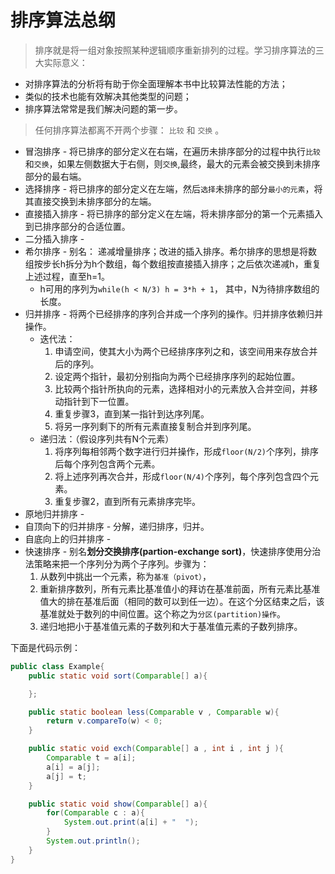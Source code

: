 
# 排序算法总纲

> 排序就是将一组对象按照某种逻辑顺序重新排列的过程。学习排序算法的三大实际意义：

* 对排序算法的分析将有助于你全面理解本书中比较算法性能的方法；
* 类似的技术也能有效解决其他类型的问题；
* 排序算法常常是我们解决问题的第一步。

> 任何排序算法都离不开两个步骤： `比较` 和 `交换` 。

* 冒泡排序 - 将已排序的部分定义在右端，在遍历未排序部分的过程中执行`比较`和`交换`，如果左侧数据大于右侧，则`交换`,最终，最大的元素会被交换到未排序部分的最右端。
* 选择排序 - 将已排序的部分定义在左端，然后`选择`未排序的部分`最小的元素`，将其直接交换到未排序部分的左端。
* 直接插入排序 - 将已排序的部分定义在左端，将未排序部分的第一个元素插入到已排序部分的合适位置。
* 二分插入排序 - 
* 希尔排序 - 别名： 递减增量排序；改进的插入排序。希尔排序的思想是将数组按步长h拆分为h个数组，每个数组按直接插入排序；之后依次递减h，重复上述过程，直至h=1。
    *  h可用的序列为`while(h < N/3) h = 3*h + 1`， 其中，N为待排序数组的长度。
* 归并排序 - 将两个已经排序的序列合并成一个序列的操作。归并排序依赖归并操作。
    * 迭代法：
        1. 申请空间，使其大小为两个已经排序序列之和，该空间用来存放合并后的序列。
        2. 设定两个指针，最初分别指向为两个已经排序序列的起始位置。
        3. 比较两个指针所执向的元素，选择相对小的元素放入合并空间，并移动指针到下一位置。
        4. 重复步骤3，直到某一指针到达序列尾。
        5. 将另一序列剩下的所有元素直接复制合并到序列尾。
    * 递归法：（假设序列共有N个元素）
        1. 将序列每相邻两个数字进行归并操作，形成`floor(N/2)`个序列，排序后每个序列包含两个元素。
        2. 将上述序列再次合并，形成`floor(N/4)`个序列，每个序列包含四个元素。
        3. 重复步骤2，直到所有元素排序完毕。
* 原地归并排序 - 
* 自顶向下的归并排序 - 分解，递归排序，归并。
* 自底向上的归并排序 - 
* 快速排序 - 别名**划分交换排序(partion-exchange sort)**，快速排序使用分治法策略来把一个序列分为两个子序列。步骤为：
    1. 从数列中挑出一个元素，称为`基准（pivot）`，
    2. 重新排序数列，所有元素比基准值小的拜访在基准前面，所有元素比基准值大的排在基准后面（相同的数可以到任一边）。在这个分区结束之后，该基准就处于数列的中间位置。这个称之为`分区(partition)操作`。
    3. 递归地把小于基准值元素的子数列和大于基准值元素的子数列排序。


下面是代码示例：

```Java
public class Example{
    public static void sort(Comparable[] a){

    };

    public static boolean less(Comparable v , Comparable w){
        return v.compareTo(w) < 0;
    }

    public static void exch(Comparable[] a , int i , int j ){
        Comparable t = a[i];
        a[i] = a[j];
        a[j] = t;
    }

    public static void show(Comparable[] a){
        for(Comparable c : a){
            System.out.print(a[i] + "  ");
        }
        System.out.println();
    }
}
```

